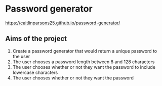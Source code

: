 # Password generator

https://caitlinparsons25.github.io/password-generator/

## Aims of the project
1. Create a password generator that would return a unique password to the user
2. The user chooses a password length between 8 and 128 characters
3. The user chooses whether or not they want the password to include lowercase characters
4. The user chooses whether or not they want the password
